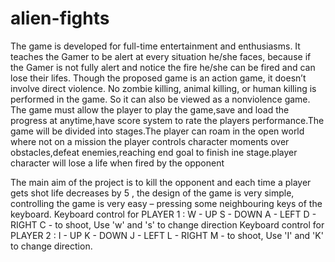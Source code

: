 # alien-fights

The game is developed for full-time entertainment and enthusiasms. It teaches the Gamer to be alert at every situation he/she faces, because if the Gamer is not fully alert and notice the  fire he/she can be fired and can lose their lifes. Though the proposed game is an action game, it doesn’t involve direct violence. No zombie killing, animal killing, or human killing is performed in the game. So it can also be viewed as a nonviolence game.  The game must allow the player to play the game,save and load the progress at anytime,have score system to rate the players performance.The game will be divided into stages.The player can roam in the open world where not on a mission the player controls character moments over obstacles,defeat enemies,reaching end goal to finish ine stage.player character will lose a life when fired by the opponent

The main aim of the project is to kill the opponent and each time a player gets shot life decreases by 5 , the design of the game is very simple, controlling the game is very easy – pressing some neighbouring keys of the keyboard.
Keyboard control for PLAYER 1 :                                                                                             W - UP
S - DOWN
A - LEFT
D - RIGHT
C - to shoot, Use 'w' and 's' to change direction
Keyboard control for PLAYER 2 :                                                                                               I - UP
K - DOWN
J - LEFT
L - RIGHT
M - to shoot, Use 'I' and 'K' to change direction.
